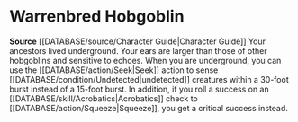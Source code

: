 ﻿---
id: '44'
name: Warrenbred Hobgoblin
rarity: Common
rus_type_level: null
source: '[[DATABASE/source/Character Guide|Character Guide]]'
trait: null
type: Heritage

---
# Warrenbred Hobgoblin

**Source** [[DATABASE/source/Character Guide|Character Guide]] 
Your ancestors lived underground. Your ears are larger than those of other hobgoblins and sensitive to echoes. When you are underground, you can use the [[DATABASE/action/Seek|Seek]] action to sense [[DATABASE/condition/Undetected|undetected]] creatures within a 30-foot burst instead of a 15-foot burst. In addition, if you roll a success on an [[DATABASE/skill/Acrobatics|Acrobatics]] check to [[DATABASE/action/Squeeze|Squeeze]], you get a critical success instead.